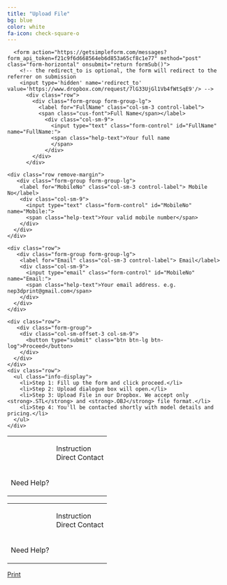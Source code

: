```yaml
---
title: "Upload File"
bg: blue
color: white
fa-icon: check-square-o
---
```


<div class="container">
  
  <div class="row">
    <div class="col-md-6">
    
      <form action="https://getsimpleform.com/messages?form_api_token=f21c9f6d668564eb6d853a65cf8c1e77" method="post" class="form-horizontal" onsubmit="return formSub()">
        <!-- the redirect_to is optional, the form will redirect to the referrer on submission 
        <input type='hidden' name='redirect_to' value='https://www.dropbox.com/request/7lG33UjGl1Vb4fWtSqE9'/> -->
          <div class="row">
            <div class="form-group form-group-lg">
              <label for="FullName" class="col-sm-3 control-label">
              <span class="cus-font">Full Name</span></label>
                <div class="col-sm-9">
                  <input type="text" class="form-control" id="FullName" name="FullName:">
                  <span class="help-text">Your full name
                  </span>
                </div>
            </div>
          </div>

    <div class="row remove-margin">
       <div class="form-group form-group-lg">
        <label for="MobileNo" class="col-sm-3 control-label"> Mobile No</label>
        <div class="col-sm-9">
          <input type="text" class="form-control" id="MobileNo" name="Mobile:">
          <span class="help-text">Your valid mobile number</span>
        </div>
      </div>
    </div>

    <div class="row">
       <div class="form-group form-group-lg">
        <label for="Email" class="col-sm-3 control-label"> Email</label>
        <div class="col-sm-9">
          <input type="email" class="form-control" id="MobileNo" name="Email:">
          <span class="help-text">Your email address. e.g. nep3dprint@gmail.com</span>
        </div>
      </div>
    </div>

    <div class="row">
       <div class="form-group">
        <div class="col-sm-offset-3 col-sm-9">
          <button type="submit" class="btn btn-lg btn-log">Proceed</button>
        </div>
      </div>
    </div>
    <div class="row">
      <ul class="info-display">
        <li>Step 1: Fill up the form and click proceed.</li>
        <li>Step 2: Upload dialogue box will open.</li>
        <li>Step 3: Upload File in our Dropbox. We accept only <strong>.STL</strong> and <strong>.OBJ</strong> file format.</li>
        <li>Step 4: You'll be contacted shortly with model details and pricing.</li>
      </ul>
    </div>

  </form>
  </div>

  <div class="col-md-6 hidden-xs">
    <div class="help-holder pos-main-help"> 
      <table>
          <tr>
            <th>
             <div class="help-question">
              <i class="fa fa-question"></i>
              </div>
            </th>
            <td><p class="pos-main-text">Instruction<br>
                Direct Contact</p>
            </td>
          </tr>
          <tr>
              <td>
                <p class="need-help">Need Help?</p>
              </td>          
          </tr>
      </table>
    </div> 
  </div>

  <!-- Repeat of above code except modification of css of help section to fit for smaller screen -->

  <div class="col-md-6 visible-xs">
    <div class="help-holder pos-main-help-small "> 
      <table>
          <tr>
            <th>
             <div class="help-question-small">
              <i class="fa fa-question"></i>
              </div>
            </th>
            <td><p class="pos-main-text-small">Instruction<br>
                Direct Contact</p>
            </td>
          </tr>
          <tr>
              <td>
                <p class="need-help-small">Need Help?</p>
              </td>          
          </tr>
      </table>
    </div> 
  </div>
 
  <a href="//:0"  onclick="formSub()">Print</a>
</div>

<script>
function formSub() {
    window.open("/thank.html", "_blank","scrollbars=yes,resizable=yes,top=180,left=200,width=600,height=600");
}
</script>